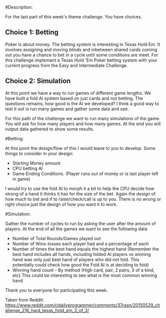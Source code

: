 #Description:

For the last part of this week's theme challenge. You have choices.

## Choice 1: Betting

Poker is about money. The betting system is interesting in Texas Hold Em. It involves assigning and moving blinds and inbetween shared cards coming out you have a chance to bet in a cycle until some conditions are meet. For this challenge implement a Texas Hold 'Em Poker betting system with your current progress from the Easy and Intermediate Challenge.

## Choice 2: Simulation

At this point we have a way to run games of different game lengths. We have built a fold AI system based on just cards and not betting. The questions remains, how good is the AI we developed? I think a good way to test it out is run many games and gather some data and see.

For this path of the challenge we want to run many simulations of the game. You will ask for how many players and how many games. At the end you will output data gathered to show some results.

#Betting:

At this point the design/flow of this I would leave to you to develop. Some things to consider in your design:

* Starting Money amount
* CPU betting AI
* Game Ending Conditions. (Player runs out of money or is last player left in game)

I would try to use the fold AI to morph it a bit to help the CPU decide how strong of a hand it thinks it has for the size of the bet. Again the design of how much to bet and if to raise/check/call is up to you. There is no wrong or right choice just the design of how you want it to work.

#Simulation:

Gather the number of cycles to run by asking the user after the amount of players. At the end of all the games we want to see the following data

* Number of Total Rounds/Games played out
* Number of Wins-losses each player had and a percentage of each
* Number of times the best hand equals the highest hand (Remember the best hand includes all hands, including folded AI players vs winning hand was only just best hand of players who did not fold. This potentially could check how good the Fold AI is at deciding to fold)
* Winning hand count - By method (High card, pair, 2 pairs, 3 of a kind, etc) This could be interesting to see what is the most common winning hand

Thank you to everyone for participating this week.



Taken from Reddit: https://www.reddit.com/r/dailyprogrammer/comments/37rasn/20150529_challenge_216_hard_texas_hold_em_3_of_3/